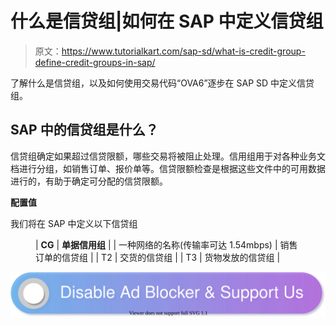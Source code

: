# 什么是信贷组|如何在 SAP 中定义信贷组

> 原文：<https://www.tutorialkart.com/sap-sd/what-is-credit-group-define-credit-groups-in-sap/>

了解什么是信贷组，以及如何使用交易代码“OVA6”逐步在 SAP SD 中定义信贷组。

## SAP 中的信贷组是什么？

信贷组确定如果超过信贷限额，哪些交易将被阻止处理。信用组用于对各种业务文档进行分组，如销售订单、报价单等。信贷限额检查是根据这些文件中的可用数据进行的，有助于确定可分配的信贷限额。

**配置值**

我们将在 SAP 中定义以下信贷组

<figure class="wp-block-table">

| **CG** | **单据信用组** |
| 一种网络的名称(传输率可达 1.54mbps) | 销售订单的信贷组 |
| T2 | 交货的信贷组 |
| T3 | 货物发放的信贷组 |

</figure>

[![](img/925da31b32d6bc3827932f6c8afb11bb.png)](https://www.tutorialkart.com/)
